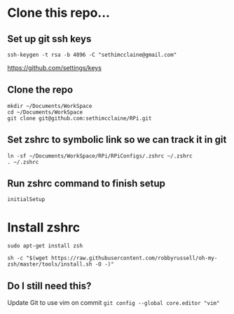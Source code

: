 # Clone this repo...
## Set up git ssh keys
```
ssh-keygen -t rsa -b 4096 -C "sethimcclaine@gmail.com"
```

https://github.com/settings/keys

## Clone the repo
```
mkdir ~/Documents/WorkSpace
cd ~/Documents/WorkSpace
git clone git@github.com:sethimcclaine/RPi.git
```

## Set zshrc to symbolic link so we can track it in git
```
ln -sf ~/Documents/WorkSpace/RPi/RPiConfigs/.zshrc ~/.zshrc
. ~/.zshrc
```

## Run zshrc command to finish setup
```
initialSetup
```

# Install zshrc
```
sudo apt-get install zsh
```
```
sh -c "$(wget https://raw.githubusercontent.com/robbyrussell/oh-my-zsh/master/tools/install.sh -O -)"
```

## Do I still need this?
Update Git to use vim on commit
  `git config --global core.editor "vim"`

